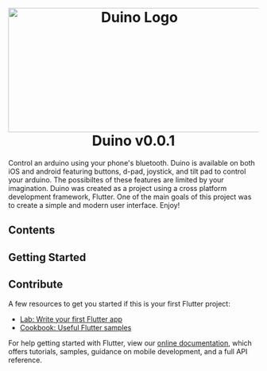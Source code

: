 <h1 align="center">
  <br>
  <img src="https://github.com/davebaraka/duino/blob/master/assets/git/featured.png" width="512" height="250" title="Duino Logo">
   <br>
    Duino v0.0.1
    <br>
</h1>

Control an arduino using your phone's bluetooth. Duino is available on both iOS and android featuring buttons, d-pad, joystick, and tilt pad to control your arduino. The possibiltes of these features are limited by your imagination. Duino was created as a project using a cross platform development framework, Flutter. One of the main goals of this project was to create a simple and modern user interface. Enjoy!

## Contents

## Getting Started

## Contribute

A few resources to get you started if this is your first Flutter project:

- [Lab: Write your first Flutter app](https://flutter.dev/docs/get-started/codelab)
- [Cookbook: Useful Flutter samples](https://flutter.dev/docs/cookbook)

For help getting started with Flutter, view our
[online documentation](https://flutter.dev/docs), which offers tutorials,
samples, guidance on mobile development, and a full API reference.
